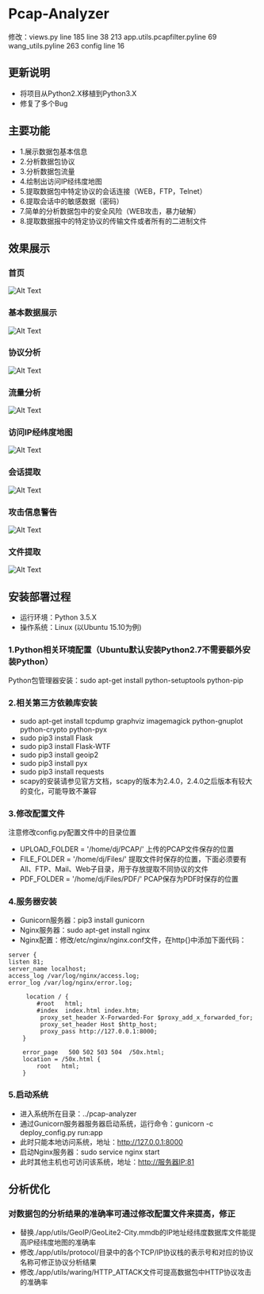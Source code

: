 # Pcap-Analyzer
修改：views.py line 185 line 38 213
app.utils.pcapfilter.pyline 69
wang_utils.pyline 263
config line 16
## 更新说明

+ 将项目从Python2.X移植到Python3.X
+ 修复了多个Bug

## 主要功能

+ 1.展示数据包基本信息
+ 2.分析数据包协议
+ 3.分析数据包流量
+ 4.绘制出访问IP经纬度地图
+ 5.提取数据包中特定协议的会话连接（WEB，FTP，Telnet）
+ 6.提取会话中的敏感数据（密码）
+ 7.简单的分析数据包中的安全风险（WEB攻击，暴力破解）
+ 8.提取数据报中的特定协议的传输文件或者所有的二进制文件

## 效果展示

### 首页

![Alt Text](https://github.com/HatBoy/Pcap-Analyzer/blob/master/images/index.png)

### 基本数据展示

![Alt Text](https://github.com/HatBoy/Pcap-Analyzer/blob/master/images/basedata.png)

### 协议分析

![Alt Text](https://github.com/HatBoy/Pcap-Analyzer/blob/master/images/protoanalyxer.png)

### 流量分析

![Alt Text](https://github.com/HatBoy/Pcap-Analyzer/blob/master/images/flowanalyzer.png)

### 访问IP经纬度地图

![Alt Text](https://github.com/HatBoy/Pcap-Analyzer/blob/master/images/ipmap.png)

### 会话提取

![Alt Text](https://github.com/HatBoy/Pcap-Analyzer/blob/master/images/getdata.png)

### 攻击信息警告

![Alt Text](https://github.com/HatBoy/Pcap-Analyzer/blob/master/images/attackinfo.png)

### 文件提取

![Alt Text](https://github.com/HatBoy/Pcap-Analyzer/blob/master/images/getfiles.png)

## 安装部署过程

+ 运行环境：Python 3.5.X
+ 操作系统：Linux (以Ubuntu 15.10为例)

### 1.Python相关环境配置（Ubuntu默认安装Python2.7不需要额外安装Python）

Python包管理器安装：sudo apt-get install python-setuptools python-pip

### 2.相关第三方依赖库安装

+ sudo apt-get install tcpdump graphviz imagemagick python-gnuplot python-crypto python-pyx
+ sudo pip3 install Flask
+ sudo pip3 install Flask-WTF
+ sudo pip3 install geoip2
+ sudo pip3 install pyx
+ sudo pip3 install requests
+ scapy的安装请参见官方文档，scapy的版本为2.4.0，2.4.0之后版本有较大的变化，可能导致不兼容

### 3.修改配置文件

注意修改config.py配置文件中的目录位置

+ UPLOAD_FOLDER = '/home/dj/PCAP/'     上传的PCAP文件保存的位置
+ FILE_FOLDER = '/home/dj/Files/'      提取文件时保存的位置，下面必须要有All、FTP、Mail、Web子目录，用于存放提取不同协议的文件
+ PDF_FOLDER = '/home/dj/Files/PDF/'   PCAP保存为PDF时保存的位置

### 4.服务器安装

+ Gunicorn服务器：pip3 install gunicorn
+ Nginx服务器：sudo apt-get install nginx
+ Nginx配置：修改/etc/nginx/nginx.conf文件，在http{}中添加下面代码：

``` text
server {
listen 81;
server_name localhost;
access_log /var/log/nginx/access.log;
error_log /var/log/nginx/error.log;

     location / {
        #root   html;
        #index  index.html index.htm;
         proxy_set_header X-Forwarded-For $proxy_add_x_forwarded_for;
         proxy_set_header Host $http_host;
         proxy_pass http://127.0.0.1:8000;
    }

    error_page   500 502 503 504  /50x.html;
    location = /50x.html {
        root   html;
    }
```

### 5.启动系统

+ 进入系统所在目录：../pcap-analyzer
+ 通过Gunicorn服务器服务器启动系统，运行命令：gunicorn -c deploy_config.py run:app
+ 此时只能本地访问系统，地址：<http://127.0.0.1:8000>
+ 启动Nginx服务器：sudo service nginx start
+ 此时其他主机也可访问该系统，地址：<http://服务器IP:81>

## 分析优化

### 对数据包的分析结果的准确率可通过修改配置文件来提高，修正

+ 替换./app/utils/GeoIP/GeoLite2-City.mmdb的IP地址经纬度数据库文件能提高IP经纬度地图的准确率
+ 修改./app/utils/protocol/目录中的各个TCP/IP协议栈的表示号和对应的协议名称可修正协议分析结果
+ 修改./app/utils/waring/HTTP_ATTACK文件可提高数据包中HTTP协议攻击的准确率
